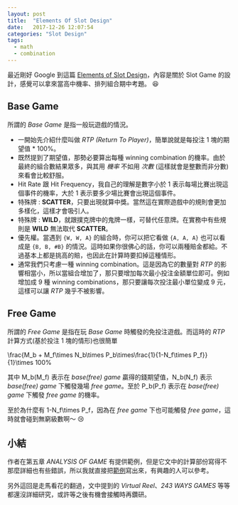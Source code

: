```yaml
---
layout: post
title:  "Elements Of Slot Design"
date:   2017-12-26 12:07:54
categories: "Slot Design"
tags:
  - math
  - combination
---
```


最近剛好 Google 到這篇 [Elements of Slot Design](http://slotdesigner.com/wp/wp-content/uploads/Elements-of-Slot-Design-2nd-Edition.pdf)，內容是關於 Slot Game 的設計，感覺可以拿來當高中機率、排列組合期中考題。 :laughing:

<!-- more -->

## Base Game

所謂的 *Base Game* 是指一般玩遊戲的情況。

* 一開始先介紹什麼叫做 *RTP (Return To Player)*，簡單說就是每投注 1 塊的期望值 * 100%。
* 既然提到了期望值，那勢必要算出每種 winning combination 的機率。由於最終的組合數結果眾多，與其用 *機率* 不如用 *次數* (這樣就會是整數而非分數) 來看會比較舒服。
* Hit Rate 跟 Hit Frequency，我自己的理解是數字小於 1 表示每場比賽出現這個事件的機率，大於 1 表示要多少場比賽會出現這個事件。
* 特殊牌 : **SCATTER**，只要出現就算中獎。當然這在實際遊戲中的規則會更加多樣化，這樣才會吸引人。
* 特殊牌 : **WILD**，就跟撲克牌中的鬼牌一樣，可替代任意牌。在實務中有些規則是 **WILD** 無法取代 **SCATTER**。
* 優先權。當遇到 `{W, W, A}` 的組合時，你可以把它看做 `{A, A, A}` 也可以看成是 `{B, B, #B}` 的情況。這時如果你很佛心的話，你可以兩種賠金都給。不過基本上都是挑高的賠，也因此在計算時要扣掉這種情形。
* 通常我們只考慮一種 winning combination。這是因為它的數量對 *RTP* 的影響相當小，所以當組合增加了，那只要增加每次最小投注金額單位即可。例如增加成 9 種 winning combinations，那只要讓每次投注最小單位變成 9 元，這樣可以讓 *RTP* 幾乎不被影響。

## Free Game

所謂的 *Free Game* 是指在玩 *Base Game* 時觸發的免投注遊戲。而這時的 *RTP* 計算方式(基於投注 1 塊的情形)也很簡單

<katex centred="true">\frac{M_b + M_f\times N_b\times P_b\times\frac{1}{1-N_f\times P_f}}{1}\times 100\%</katex>

其中 <katex>M_b(M_f)</katex> 表示在 *base(free) game* 贏得的錢期望值，<katex>N_b(N_f)</katex> 表示 *base(free) game* 下觸發幾場 *free game*。至於 <katex>P_b(P_f)</katex> 表示在 *base(free) game* 下觸發 *free game* 的機率。

至於為什麼有 <katex>1-N_f\times P_f</katex>，因為在 *free game* 下也可能觸發 *free game*，這時就會碰到無窮級數啊～ :cry:

## 小結

作者在第五章 *ANALYSIS OF GAME* 有提供範例，但是它文中的計算部份寫得不那麼詳細也有些錯誤，所以我就直接把[範例](/files/sample.xlsx)寫出來，有興趣的人可以參考。

另外這回是走馬看花的翻過，文中提到的 *Virtual Reel*、*243 WAYS GAMES* 等等都還沒詳細研究，或許等之後有機會接觸時再鑽研。